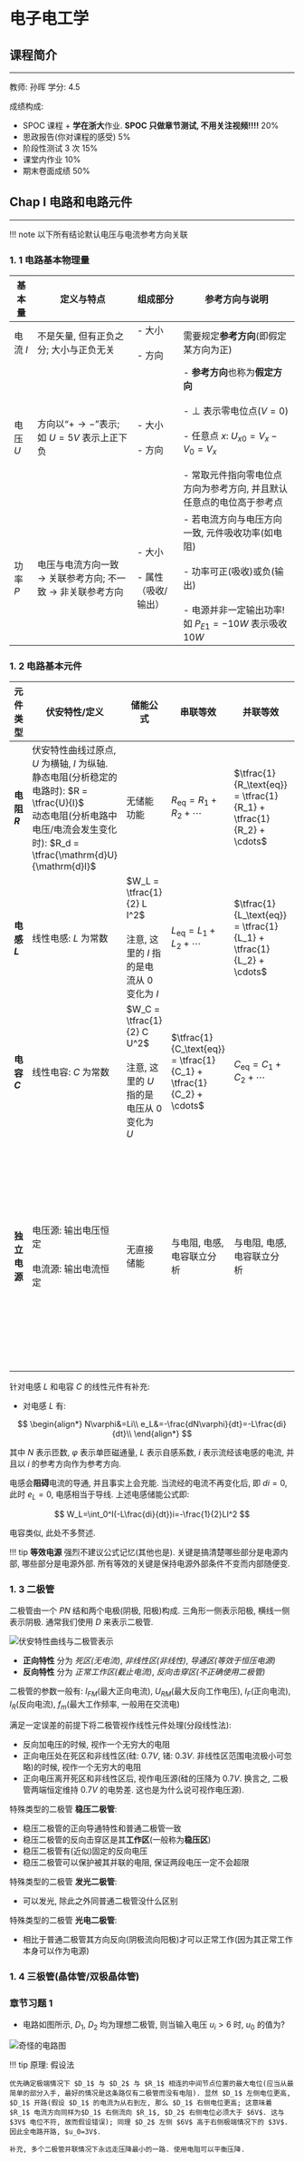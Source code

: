 # 电子电工学

## 课程简介
---
教师: 孙晖 学分: $4.5$

成绩构成:

- SPOC 课程 + **学在浙大**作业. **SPOC 只做章节测试, 不用关注视频!!!!**  $20\%$
- 思政报告(你对课程的感受) $5\%$
- 阶段性测试 $3$ 次 $15\%$
- 课堂内作业 $10\%$
- 期末卷面成绩 $50\%$

## Chap I 电路和电路元件
---

!!! note
	以下所有结论默认电压与电流参考方向关联

### 1. 1 电路基本物理量

| 基本量    | 定义与特点                                                     | 组成部分                    | 参考方向与说明                                                                                                                                    |
| ------ | --------------------------------------------------------- | ----------------------- | ------------------------------------------------------------------------------------------------------------------------------------------ |
| 电流 $I$ | 不是矢量, 但有正负之分; 大小与正负无关                                     | - 大小<br><br>- 方向        | 需要规定**参考方向**(即假定某方向为正)                                                                                                                     |
| 电压 $U$ | 方向以“$+ \to -$”表示; 如 $U=5V$ 表示上正下负                         | - 大小<br><br>- 方向        | - **参考方向**也称为**假定方向**<br><br>- $\bot$ 表示零电位点($V=0$)<br><br>- 任意点 $x$: $U_{x0}=V_x - V_0 = V_x$<br><br>- 常取元件指向零电位点方向为参考方向, 并且默认任意点的电位高于参考点 |
| 功率 $P$ | 电压与电流方向一致 $\rightarrow$ 关联参考方向; 不一致 $\rightarrow$ 非关联参考方向 | - 大小<br><br>- 属性（吸收/输出） | - 若电流方向与电压方向一致, 元件吸收功率(如电阻)<br><br>- 功率可正(吸收)或负(输出)<br><br>- 电源并非一定输出功率! 如 $P_{E1}=-10W$ 表示吸收 $10W$                                        |

### 1. 2 电路基本元件

| 元件类型       | 伏安特性/定义                                                                                                                                | 储能公式                                                             | 串联等效                                                                | 并联等效                                                                | 特殊说明                                        |
| ---------- | -------------------------------------------------------------------------------------------------------------------------------------- | ---------------------------------------------------------------- | ------------------------------------------------------------------- | ------------------------------------------------------------------- | ------------------------------------------- |
| **电阻 $R$** | 伏安特性曲线过原点, $U$ 为横轴, $I$ 为纵轴.<br>静态电阻(分析稳定的电路时): $R = \tfrac{U}{I}$<br>动态电阻(分析电路中电压/电流会发生变化时): $R_d = \tfrac{\mathrm{d}U}{\mathrm{d}I}$ | 无储能功能                                                            | $R_\text{eq} = R_1 + R_2 + \cdots$                                  | $\tfrac{1}{R_\text{eq}} = \tfrac{1}{R_1} + \tfrac{1}{R_2} + \cdots$ | 功率在等效位置应保持一致                                |
| **电感 $L$** | 线性电感: $L$ 为常数                                                                                                                          | $W_L = \tfrac{1}{2} L I^2$<br><br>注意, 这里的 $I$ 指的是电流从 $0$ 变化为 $I$ | $L_\text{eq} = L_1 + L_2 + \cdots$                                  | $\tfrac{1}{L_\text{eq}} = \tfrac{1}{L_1} + \tfrac{1}{L_2} + \cdots$ | 属于储能元件                                      |
| **电容 $C$** | 线性电容: $C$ 为常数                                                                                                                          | $W_C = \tfrac{1}{2} C U^2$<br><br>注意, 这里的 $U$ 指的是电压从 $0$ 变化为 $U$ | $\tfrac{1}{C_\text{eq}} = \tfrac{1}{C_1} + \tfrac{1}{C_2} + \cdots$ | $C_\text{eq} = C_1 + C_2 + \cdots$                                  | 属于储能元件                                      |
| **独立电源**   | 电压源: 输出电压恒定<br><br>电流源: 输出电流恒定                                                                                                         | 无直接储能                                                            | 与电阻, 电感, 电容联立分析                                                     | 与电阻, 电感, 电容联立分析                                                     | 对二端电路可用伏安特性曲线分析, 即闭合电路欧姆律：$U_s = U + I R_0$ |

针对电感 $L$ 和电容 $C$ 的线性元件有补充: 

- 对电感 $L$ 有:

$$
\begin{align*}
N\varphi&=Li\\
e_L&=-\frac{dN\varphi}{dt}=-L\frac{di}{dt}\\
\end{align*}
$$

其中 $N$ 表示匝数, $\varphi$ 表示单匝磁通量, $L$ 表示自感系数, $i$ 表示流经该电感的电流, 并且以 $i$ 的参考方向作为参考方向.

电感会**阻碍**电流的导通, 并且事实上会充能. 当流经的电流不再变化后, 即 $di=0$, 此时 $e_L=0$, 电感相当于导线. 上述电感储能公式即:

$$
W_L=\int_0^I(-L\frac{di}{dt})i=-\frac{1}{2}LI^2
$$

电容类似, 此处不多赘述.

!!! tip
	**等效电源** 强烈不建议公式记忆(其他也是). 关键是搞清楚哪些部分是电源内部, 哪些部分是电源外部. 所有等效的关键是保持电源外部条件不变而内部随便变.

### 1. 3 二极管

二极管由一个 $PN$ 结和两个电极(阴极, 阳极)构成. 三角形一侧表示阳极, 横线一侧表示阴极. 通常我们使用 $D$ 来表示二极管.

![伏安特性曲线与二极管表示](https://pan.xxbyq.net/f/a4qc4/%E6%88%AA%E5%B1%8F2025-09-17%2010.02.58_inverted.png)

- **正向特性** 分为 *死区(无电流)*, *非线性区(非线性)*, *导通区(等效于恒压电源)*
- **反向特性** 分为 *正常工作区(截止电流)*, *反向击穿区(不正确使用二极管)*

二极管的参数一般有: $I_{FM}$(最大正向电流), $U_{RM}$(最大反向工作电压), $I_F$(正向电流), $I_R$(反向电流), $f_m$(最大工作频率, 一般用在交流电)

满足一定误差的前提下将二极管视作线性元件处理(分段线性法):

- 反向加电压的时候, 视作一个无穷大的电阻
- 正向电压处在死区和非线性区(硅: $0.7V$, 锗: $0.3V$. 非线性区范围电流极小可忽略)的时候, 视作一个无穷大的电阻
- 正向电压离开死区和非线性区后, 视作电压源(硅的压降为 $0.7V$. 换言之, 二极管两端恒定维持 $0.7V$ 的电势差. 这也是为什么说可视作电压源).

特殊类型的二极管 **稳压二极管**:

- 稳压二极管的正向导通特性和普通二极管一致
- 稳压二极管的反向击穿区是其**工作区**(一般称为**稳压区**)
- 稳压二极管有(近似)固定的反向电压
- 稳压二极管可以保护被其并联的电阻, 保证两段电压一定不会超限

特殊类型的二极管 **发光二极管**:

- 可以发光, 除此之外同普通二极管没什么区别

特殊类型的二极管 **光电二极管**:

- 相比于普通二极管其方向反向(阴极流向阳极)才可以正常工作(因为其正常工作本身可以作为电源)

### 1. 4 三极管(晶体管/双极晶体管)



### 章节习题 1

- 电路如图所示, $D_1$, $D_2$ 均为理想二极管, 则当输入电压 $u_i>6$ 时, $u_0$ 的值为?

![奇怪的电路图](https://pan.xxbyq.net/f/5Moh0/%E6%88%AA%E5%B1%8F2025-09-17%2011.05.09_inverted.png)

!!! tip
	原理: 假设法
	
	优先确定极端情况下 $D_1$ 与 $D_2$ 与 $R_1$ 相连的中间节点位置的最大电位(应当从最简单的部分入手, 最好的情况是这条路仅有二极管而没有电阻). 显然 $D_1$ 左侧电位更高, $D_1$ 开路(假设 $D_1$ 的电流为从右到左, 那么 $D_1$ 右侧电位更高; 这意味着 $R_1$ 电流方向同样为$D_1$ 右侧流向 $R_1$, $D_2$ 右侧电位必须大于 $6V$. 这与 $3V$ 电位不符, 故而假设错误); 同理 $D_2$ 左侧 $6V$ 高于右侧极端情况下的 $3V$. 因此全电路开路, $u_0=3V$.
	
	补充, 多个二极管并联情况下永远走压降最小的一路. 使用电阻可以平衡压降.

